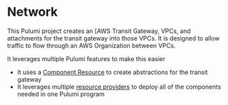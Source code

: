 # Network

This Pulumi project creates an [AWS Transit Gateway, VPCs, and attachments for the transit gateway into those VPCs. It is designed to allow traffic to flow through an AWS Organization between VPCs.

It leverages multiple Pulumi features to make this easier

- It uses a [Component Resource](https://www.pulumi.com/docs/intro/concepts/resources/components/) to create abstractions for the transit gateway
- It leverages multiple [resource providers](https://www.pulumi.com/docs/intro/concepts/resources/providers/#explicit-provider-configuration) to deploy all of the components needed in one Pulumi program

